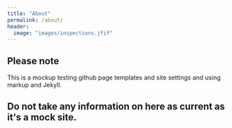 ```yaml
---
title: "About"
permalink: /about/
header:
  image: "images/inspections.jfif"
---
```


## Please note

This is a mockup testing github page templates and site settings and using markup and Jekyll.

## Do not take any information on here as current as it's a mock site.
